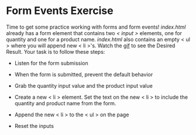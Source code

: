 # Form Events Exercise

Time to get some practice working with forms and form events! _index.html_ already has a form element that contains two _< input >_ elements, one for quantity and one for a product name. _index.html_ also contains an empty < ul > where you will append new < li >'s. Watch the [gif](./desiredImage/image.gif) to see the Desired Result.
Your task is to follow these steps:

- Listen for the form submission

- When the form is submitted, prevent the default behavior

- Grab the quantity input value and the product input value

- Create a new < li > element. Set the text on the new < li > to include the quantity and product name from the form.

- Append the new < li > to the < ul > on the page

- Reset the inputs
